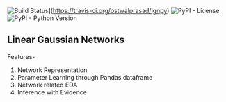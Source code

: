 ![Build Status](https://travis-ci.org/ostwalprasad/lgnpy.svg?branch=master)](https://travis-ci.org/ostwalprasad/lgnpy) ![PyPI - License](https://img.shields.io/pypi/l/lgnpy) ![PyPI - Python Version](https://img.shields.io/pypi/pyversions/lgnpy)

## Linear Gaussian Networks

Features-
1. Network Representation
2. Parameter Learning through Pandas dataframe
3. Network related EDA
4. Inference with Evidence
